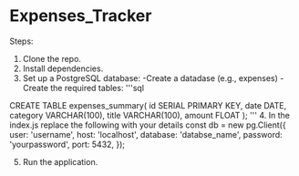 # Expenses_Tracker

Steps:
1. Clone the repo.
2. Install dependencies.
3. Set up a PostgreSQL database:
   -Create a datadase (e.g., expenses)
   -Create the required tables:
   '''sql

  CREATE TABLE expenses_summary(
    id SERIAL PRIMARY KEY,
    date DATE,
    category VARCHAR(100),
    title VARCHAR(100),
    amount FLOAT
);
   '''
4. In the index.js replace the following with your details
  const db = new pg.Client({
  user: 'username',
  host: 'localhost',
  database: 'databse_name',
  password: 'yourpassword',
  port: 5432,
  });

5. Run the application.
